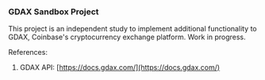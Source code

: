 ### GDAX Sandbox Project

This project is an independent study to implement additional functionality to GDAX, Coinbase's cryptocurrency exchange platform. Work in progress.

References:


1. GDAX API: [https://docs.gdax.com/](https://docs.gdax.com/)
